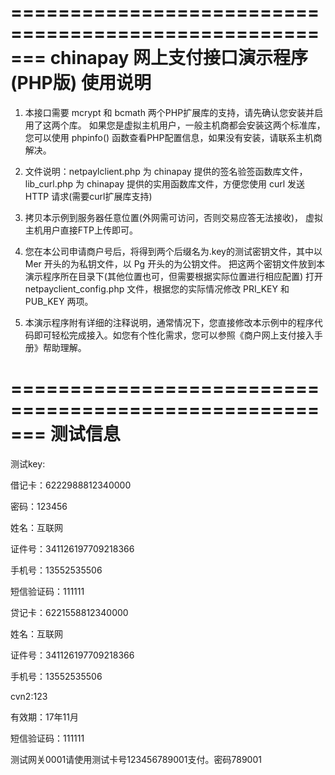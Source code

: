 =======================================================
chinapay 网上支付接口演示程序 (PHP版) 使用说明
=======================================================

1) 本接口需要 mcrypt 和 bcmath 两个PHP扩展库的支持，请先确认您安装并启用了这两个库。
   如果您是虚拟主机用户，一般主机商都会安装这两个标准库，您可以使用 phpinfo() 函数查看PHP配置信息，如果没有安装，请联系主机商解决。

2) 文件说明：netpaylclient.php 为 chinapay 提供的签名验签函数库文件，lib_curl.php 为 chinapay 提供的实用函数库文件，方便您使用 curl 发送 HTTP 请求(需要curl扩展库支持) 

3) 拷贝本示例到服务器任意位置(外网需可访问，否则交易应答无法接收)， 虚拟主机用户直接FTP上传即可。

4) 您在本公司申请商户号后，将得到两个后缀名为.key的测试密钥文件，其中以 Mer 开头的为私钥文件，以 Pg 开头的为公钥文件。
   把这两个密钥文件放到本演示程序所在目录下(其他位置也可，但需要根据实际位置进行相应配置)
   打开 netpayclient_config.php 文件，根据您的实际情况修改 PRI_KEY 和 PUB_KEY 两项。
   
5) 本演示程序附有详细的注释说明，通常情况下，您直接修改本示例中的程序代码即可轻松完成接入。如您有个性化需求，您可以参照《商户网上支付接入手册》帮助理解。


=======================================================
测试信息
=======================================================

测试key:

借记卡：6222988812340000

密码：123456

姓名：互联网

证件号：341126197709218366

手机号：13552535506

短信验证码：111111

 

贷记卡：6221558812340000

姓名：互联网

证件号：341126197709218366

手机号：13552535506

cvn2:123

有效期：17年11月

短信验证码：111111

测试网关0001请使用测试卡号123456789001支付。密码789001
